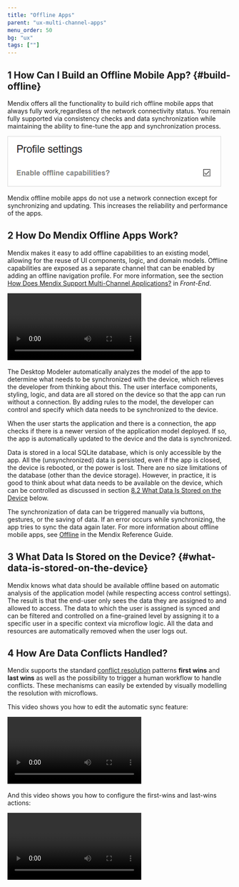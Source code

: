 ```yaml
---
title: "Offline Apps"
parent: "ux-multi-channel-apps"
menu_order: 50
bg: "ux"
tags: [""]
---
```


## 1 How Can I Build an Offline Mobile App? {#build-offline}

Mendix offers all the functionality to build rich offline mobile apps that always fully work,regardless of the network connectivity status. You remain fully supported via consistency checks and data synchronization while maintaining the ability to fine-tune the app and synchronization process.

![](attachments/enable-offline.png)

Mendix offline mobile apps do not use a network connection except for synchronizing and updating. This increases the reliability and performance of the apps.

## 2 How Do Mendix Offline Apps Work?

Mendix makes it easy to add offline capabilities to an existing model, allowing for the reuse of UI components, logic, and domain models. Offline capabilities are exposed as a separate channel that can be enabled by adding an offline navigation profile.  For more information, see the section [How Does Mendix Support Multi-Channel Applications?](front-end#support-multi-channel) in *Front-End*.

<video controls  src="attachments/create-offline-profile.mp4">VIDEO</video>

The Desktop Modeler automatically analyzes the model of the app to determine what needs to be synchronized with the device, which relieves the developer from thinking about this. The user interface components, styling, logic, and data are all stored on the device so that the app can run without a connection. By adding rules to the model, the developer can control and specify which data needs to be synchronized to the device.

When the user starts the application and there is a connection, the app checks if there is a newer version of the application model deployed. If so, the app is automatically updated to the device and the data is synchronized.

Data is stored in a local SQLite database, which is only accessible by the app. All the (unsynchronized) data is persisted, even if the app is closed, the device is rebooted, or the power is lost. There are no size limitations of the database (other than the device storage). However, in practice, it is good to think about what data needs to be available on the device, which can be controlled as discussed in section [8.2 What Data Is Stored on the Device](#what-data-is-stored-on-the-device) below.

The synchronization of data can be triggered manually via buttons, gestures, or the saving of data. If an error occurs while synchronizing, the app tries to sync the data again later. For more information about offline mobile apps, see [Offline](https://docs.mendix.com/refguide/offline) in the Mendix Reference Guide.

## 3 What Data Is Stored on the Device? {#what-data-is-stored-on-the-device}

Mendix knows what data should be available offline based on automatic analysis of the application model (while respecting access control settings). The result is that the end-user only sees the data they are assigned to and allowed to access. The data to which the user is assigned is synced and can be filtered and controlled on a fine-grained level by assigning it to a specific user in a specific context via microflow logic. All the data and resources are automatically removed when the user logs out.

## 4 How Are Data Conflicts Handled?

Mendix supports the standard [conflict resolution](https://appstore.home.mendix.com/link/app/66614/) patterns **first wins** and **last wins** as well as the possibility to trigger a human workflow to handle conflicts. These mechanisms can easily be extended by visually modelling the resolution with microflows.

This video shows you how to edit the automatic sync feature:

<video controls src="attachments/Eval_Mobile_OfflineSaveSync-1.mp4">VIDEO</video>

And this video shows you how to configure the first-wins and last-wins actions:

<video controls src="attachments/Eval_Mobile_SyncConflictApplyFirst.mp4">VIDEO</video>
